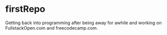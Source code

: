 # firstRepo
Getting back into programming after being away for awhile and working on FullstackOpen.com and freecodecamp.com. 
